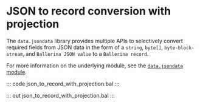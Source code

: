 # JSON to record conversion with projection

The `data.jsondata` library provides multiple APIs to selectively convert required fields from JSON data in the form of a `string`, `byte[]`, `byte-block-stream`, and `Ballerina JSON value` to a `Ballerina record`.

For more information on the underlying module, see the [`data.jsondata` module](https://lib.ballerina.io/ballerina/data.jsondata/latest/).

::: code json_to_record_with_projection.bal :::

::: out json_to_record_with_projection.bal :::
